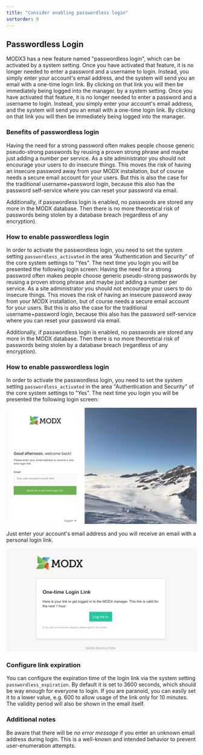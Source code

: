 ```yaml
---
title: "Consider enabling passwordless login"
sortorder: 0
---
```


## Passwordless Login

MODX3 has a new feature named "passwordless login", which can be activated by a system setting. Once you have activated that feature, it is no longer needed to enter a password and a username to login. Instead, you simply enter your account's email address, and the system will send you an email with a one-time login link. By clicking on that link you will then be immediately being logged into the manager.
by a system setting. Once you have activated that feature, it is no longer
needed to enter a password and a username to login. Instead, you simply
enter your account's email address, and the system will send you an email
with a one-time login link. By clicking on that link you will then be
immediately being logged into the manager. 

### Benefits of passwordless login

Having the need for a strong password often makes people choose generic pseudo-strong passwords by reusing a proven strong phrase and maybe just adding a number per service. As a site administrator you should not encourage your users to do insecure things. This moves the risk of having an insecure password away from your MODX installation, but of course needs a secure email account for your users. But this is also the case for the traditional username+password login, because this also has the password self-service where you can reset your password via email. 

Additionally, if passwordless login is enabled, no passwords are stored any more in the MODX database. Then there is no more theoretical risk of passwords being stolen by a database breach (regardless of any encryption).

### How to enable passwordless login

In order to activate the passwordless login, you need to set the system setting `passwordless_activated` in the area "Authentication and Security" of the core system settings to "Yes". The next time you login you will be presented the following login screen:
Having the need for a strong password often makes people choose generic
pseudo-strong passwords by reusing a proven strong phrase and maybe just
adding a number per service. As a site administrator you should not
encourage your users to do insecure things. This moves the risk of having
an insecure password away from your MODX installation, but of course
needs a secure email account for your users. But this is also the case
for the traditional username+password login, because this also has the
password self-service where you can reset your password via email.

Additionally, if passwordless login is enabled, no passwords are stored any
more in the MODX database. Then there is no more theoretical risk of
passwords being stolen by a database breach (regardless of any encryption).

### How to enable passwordless login

In order to activate the passwordless login, you need to set the system
setting `passwordless_activated` in the area "Authentication and Security"
of the core system settings to "Yes". The next time you login you will 
be presented the following login screen:
 
![](passwordless-login-screen.png)
 
Just enter your account's email address and you will receive an email with a
personal login link.

![](passwordless-email.png)
 
### Configure link expiration

You can configure the expiration time of the login link via the system
 setting `passwordless_expiration`. By default it is set to 3600 seconds, which should be way enough for everyone to login. If you are paranoid, you can easily set it to a lower value, e.g. 600 to allow usage of the link only for 10 minutes. The validity period will also be shown in the email itself. 

### Additional notes

Be aware that there will be _no error message_ if you enter an unknown email address during login. This is a well-known and intended behavior to prevent user-enumeration attempts.
